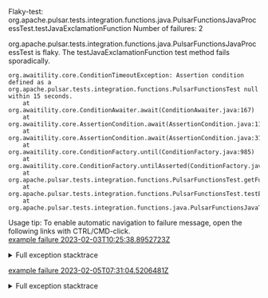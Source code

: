         
Flaky-test: org.apache.pulsar.tests.integration.functions.java.PulsarFunctionsJavaProcessTest.testJavaExclamationFunction
Number of failures: 2

org.apache.pulsar.tests.integration.functions.java.PulsarFunctionsJavaProcessTest is flaky. The testJavaExclamationFunction test method fails sporadically.

```
org.awaitility.core.ConditionTimeoutException: Assertion condition defined as a org.apache.pulsar.tests.integration.functions.PulsarFunctionsTest null within 15 seconds.
	at org.awaitility.core.ConditionAwaiter.await(ConditionAwaiter.java:167)
	at org.awaitility.core.AssertionCondition.await(AssertionCondition.java:119)
	at org.awaitility.core.AssertionCondition.await(AssertionCondition.java:31)
	at org.awaitility.core.ConditionFactory.until(ConditionFactory.java:985)
	at org.awaitility.core.ConditionFactory.untilAsserted(ConditionFactory.java:769)
	at org.apache.pulsar.tests.integration.functions.PulsarFunctionsTest.getFunctionStatus(PulsarFunctionsTest.java:1098)
	at org.apache.pulsar.tests.integration.functions.PulsarFunctionsTest.testExclamationFunction(PulsarFunctionsTest.java:728)
	at org.apache.pulsar.tests.integration.functions.java.PulsarFunctionsJavaTest.testJavaExclamationFunction(PulsarFunctionsJavaTest.java:101)
```

Usage tip: To enable automatic navigation to failure message, open the following links with CTRL/CMD-click.  
[example failure 2023-02-03T10:25:38.8952723Z](https://github.com/apache/pulsar/actions/runs/4082669774/jobs/7038144901#step:12:14029)  


<details>
<summary>Full exception stacktrace</summary>
<code><pre>
org.awaitility.core.ConditionTimeoutException: Assertion condition defined as a org.apache.pulsar.tests.integration.functions.PulsarFunctionsTest null within 15 seconds.
	at org.awaitility.core.ConditionAwaiter.await(ConditionAwaiter.java:167)
	at org.awaitility.core.AssertionCondition.await(AssertionCondition.java:119)
	at org.awaitility.core.AssertionCondition.await(AssertionCondition.java:31)
	at org.awaitility.core.ConditionFactory.until(ConditionFactory.java:985)
	at org.awaitility.core.ConditionFactory.untilAsserted(ConditionFactory.java:769)
	at org.apache.pulsar.tests.integration.functions.PulsarFunctionsTest.getFunctionStatus(PulsarFunctionsTest.java:1098)
	at org.apache.pulsar.tests.integration.functions.PulsarFunctionsTest.testExclamationFunction(PulsarFunctionsTest.java:728)
	at org.apache.pulsar.tests.integration.functions.java.PulsarFunctionsJavaTest.testJavaExclamationFunction(PulsarFunctionsJavaTest.java:101)
	at java.base/jdk.internal.reflect.NativeMethodAccessorImpl.invoke0(Native Method)
	at java.base/jdk.internal.reflect.NativeMethodAccessorImpl.invoke(NativeMethodAccessorImpl.java:77)
	at java.base/jdk.internal.reflect.DelegatingMethodAccessorImpl.invoke(DelegatingMethodAccessorImpl.java:43)
	at java.base/java.lang.reflect.Method.invoke(Method.java:568)
	at org.testng.internal.invokers.MethodInvocationHelper.invokeMethod(MethodInvocationHelper.java:139)
	at org.testng.internal.invokers.InvokeMethodRunnable.runOne(InvokeMethodRunnable.java:47)
	at org.testng.internal.invokers.InvokeMethodRunnable.call(InvokeMethodRunnable.java:76)
	at org.testng.internal.invokers.InvokeMethodRunnable.call(InvokeMethodRunnable.java:11)
	at java.base/java.util.concurrent.FutureTask.run(FutureTask.java:264)
	at java.base/java.util.concurrent.ThreadPoolExecutor.runWorker(ThreadPoolExecutor.java:1136)
	at java.base/java.util.concurrent.ThreadPoolExecutor$Worker.run(ThreadPoolExecutor.java:635)
	at java.base/java.lang.Thread.run(Thread.java:833)
Caused by: java.util.concurrent.TimeoutException
	at java.base/java.util.concurrent.FutureTask.get(FutureTask.java:204)
	at org.awaitility.core.Uninterruptibles.getUninterruptibly(Uninterruptibles.java:101)
	at org.awaitility.core.Uninterruptibles.getUninterruptibly(Uninterruptibles.java:81)
	at org.awaitility.core.ConditionAwaiter.await(ConditionAwaiter.java:103)
	... 19 more

2023-02-03T10:25:38,731 - INFO  - [docker-java-stream-1804269841:DockerUtils$2@267] - DOCKER.exec(PulsarFunctionsJavaProcessTest-kcmol-pulsar-functions-worker-process-ejmey-1:/pulsar/bin/pulsar-admin functions status --tenant public --namespace default --name test-exclamation-fn-nglbliwc): Done
2023-02-03T10:25:38,733 - INFO  - [docker-java-stream-1804269841:DockerUtils$2@276] - DOCKER.exec(PulsarFunctionsJavaProcessTest-kcmol-pulsar-functions-worker-process-ejmey-1:/pulsar/bin/pulsar-admin functions status --tenant public --namespace default --name test-exclamation-fn-nglbliwc): completed with 0
</pre></code>
</details>

[example failure 2023-02-05T07:31:04.5206481Z](https://github.com/apache/pulsar/actions/runs/4095273347/jobs/7062401718#step:12:14218)  


<details>
<summary>Full exception stacktrace</summary>
<code><pre>
org.awaitility.core.ConditionTimeoutException: Assertion condition defined as a org.apache.pulsar.tests.integration.functions.PulsarFunctionsTest null within 15 seconds.
	at org.awaitility.core.ConditionAwaiter.await(ConditionAwaiter.java:167)
	at org.awaitility.core.AssertionCondition.await(AssertionCondition.java:119)
	at org.awaitility.core.AssertionCondition.await(AssertionCondition.java:31)
	at org.awaitility.core.ConditionFactory.until(ConditionFactory.java:985)
	at org.awaitility.core.ConditionFactory.untilAsserted(ConditionFactory.java:769)
	at org.apache.pulsar.tests.integration.functions.PulsarFunctionsTest.getFunctionStatus(PulsarFunctionsTest.java:1098)
	at org.apache.pulsar.tests.integration.functions.PulsarFunctionsTest.testExclamationFunction(PulsarFunctionsTest.java:728)
	at org.apache.pulsar.tests.integration.functions.java.PulsarFunctionsJavaTest.testJavaExclamationFunction(PulsarFunctionsJavaTest.java:101)
	at java.base/jdk.internal.reflect.NativeMethodAccessorImpl.invoke0(Native Method)
	at java.base/jdk.internal.reflect.NativeMethodAccessorImpl.invoke(NativeMethodAccessorImpl.java:77)
	at java.base/jdk.internal.reflect.DelegatingMethodAccessorImpl.invoke(DelegatingMethodAccessorImpl.java:43)
	at java.base/java.lang.reflect.Method.invoke(Method.java:568)
	at org.testng.internal.invokers.MethodInvocationHelper.invokeMethod(MethodInvocationHelper.java:139)
	at org.testng.internal.invokers.InvokeMethodRunnable.runOne(InvokeMethodRunnable.java:47)
	at org.testng.internal.invokers.InvokeMethodRunnable.call(InvokeMethodRunnable.java:76)
	at org.testng.internal.invokers.InvokeMethodRunnable.call(InvokeMethodRunnable.java:11)
	at java.base/java.util.concurrent.FutureTask.run(FutureTask.java:264)
	at java.base/java.util.concurrent.ThreadPoolExecutor.runWorker(ThreadPoolExecutor.java:1136)
	at java.base/java.util.concurrent.ThreadPoolExecutor$Worker.run(ThreadPoolExecutor.java:635)
	at java.base/java.lang.Thread.run(Thread.java:833)
Caused by: java.util.concurrent.TimeoutException
	at java.base/java.util.concurrent.FutureTask.get(FutureTask.java:204)
	at org.awaitility.core.Uninterruptibles.getUninterruptibly(Uninterruptibles.java:101)
	at org.awaitility.core.Uninterruptibles.getUninterruptibly(Uninterruptibles.java:81)
	at org.awaitility.core.ConditionAwaiter.await(ConditionAwaiter.java:103)
	... 19 more

</pre></code>
</details>

